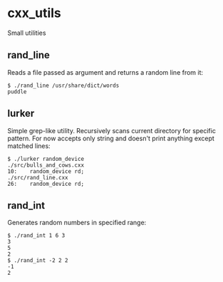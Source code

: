 # cxx_utils
Small utilities

## rand_line

Reads a file passed as argument and returns a random line from it:

    $ ./rand_line /usr/share/dict/words
    puddle

## lurker

Simple grep-like utility. Recursively scans current directory for specific
pattern. For now accepts only string and doesn't print anything except matched
lines:

    $ ./lurker random_device
    ./src/bulls_and_cows.cxx
    10:    random_device rd;
    ./src/rand_line.cxx
    26:    random_device rd;

## rand_int

Generates random numbers in specified range:

    $ ./rand_int 1 6 3
    3
    5
    2
    $ ./rand_int -2 2 2
    -1
    2
